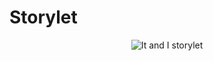 # Storylet

<p align="center">
 <img
  src="../process/images/2022-11-28/storylet.png"
  alt="It and I storylet"
  style="display: inline-block; margin: 0 auto;">
</p>